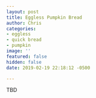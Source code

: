 ```yaml
---
layout: post
title: Eggless Pumpkin Bread
author: Chris
categories:
- eggless
- quick bread
- pumpkin
image: ''
featured: false
hidden: false
date: 2019-02-19 22:18:12 -0500

---
```

TBD